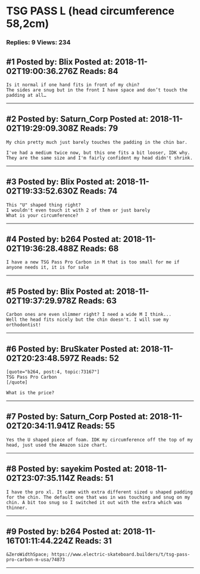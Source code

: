# TSG PASS L (head circumference 58,2cm)

### Replies: 9 Views: 234

## \#1 Posted by: Blix Posted at: 2018-11-02T19:00:36.276Z Reads: 84

```
Is it normal if one hand fits in front of my chin?
The sides are snug but in the front I have space and don’t touch the padding at all…
```

---
## \#2 Posted by: Saturn_Corp Posted at: 2018-11-02T19:29:09.308Z Reads: 79

```
My chin pretty much just barely touches the padding in the chin bar. 

I've had a medium twice now, but this one fits a bit looser, IDK why. They are the same size and I'm fairly confident my head didn't shrink.
```

---
## \#3 Posted by: Blix Posted at: 2018-11-02T19:33:52.630Z Reads: 74

```
This "U" shaped thing right?
I wouldn't even touch it with 2 of them or just barely
What is your circumference?
```

---
## \#4 Posted by: b264 Posted at: 2018-11-02T19:36:28.488Z Reads: 68

```
I have a new TSG Pass Pro Carbon in M that is too small for me if anyone needs it, it is for sale
```

---
## \#5 Posted by: Blix Posted at: 2018-11-02T19:37:29.978Z Reads: 63

```
Carbon ones are even slimmer right? I need a wide M I think...
Well the head fits nicely but the chin doesn't. I will sue my orthodontist!
```

---
## \#6 Posted by: BruSkater Posted at: 2018-11-02T20:23:48.597Z Reads: 52

```
[quote="b264, post:4, topic:73167"]
TSG Pass Pro Carbon
[/quote]

What is the price?
```

---
## \#7 Posted by: Saturn_Corp Posted at: 2018-11-02T20:34:11.941Z Reads: 55

```
Yes the U shaped piece of foam. IDK my circumference off the top of my head, just used the Amazon size chart.
```

---
## \#8 Posted by: sayekim Posted at: 2018-11-02T23:07:35.114Z Reads: 51

```
I have the pro xl. It came with extra different sized u shaped padding for the chin. The default one that was in was touching and snug on my chin. A bit too snug so I switched it out with the extra which was thinner.
```

---
## \#9 Posted by: b264 Posted at: 2018-11-16T01:11:44.224Z Reads: 31

```
&ZeroWidthSpace; https://www.electric-skateboard.builders/t/tsg-pass-pro-carbon-m-usa/74873
```

---
